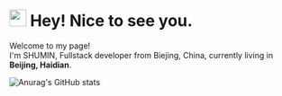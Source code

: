 <h1><img src="https://emojis.slackmojis.com/emojis/images/1531849430/4246/blob-sunglasses.gif?1531849430" width="30"/> Hey! Nice to see you.</h1>

<p>Welcome to my page! </br> 
I'm SHUMIN, Fullstack developer from Biejing, China, currently living in <b>Beijing, Haidian</b>.
</p>

![Anurag's GitHub stats](https://github-readme-stats.vercel.app/api?username=shumintao&show_icons=true&theme=radical)
